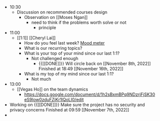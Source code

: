 - 10:30
    - Discussion on recommended courses design
        - Observation on [[Moses Ngan]]
            - need to think if the problems worth solve or not
                - principle
- 11:00
    - [[1:1]] [[Cheryl Lai]]
        - How do you feel last week? [Mood meter](https://docs.google.com/spreadsheets/d/1S09bR1Auj6DvPvcmK30CCWBzk8ycyaUAFgsVqLDd35U/edit#gid=0)
        - What is our recurring topics?
        - What is your top of your mind since our last 1:1?
            - Not challenged enough
                - {{[[DONE]]}}  Will circle back on [[November 8th, 2022]] Finished at 18:49 [[November 16th, 2022]]
        - What is my top of my mind since our last 1:1?
            - Not much
- 13:00
    - [[Vegas Ho]] on the team dynamics
        - https://docs.google.com/document/d/1h2sBxmBPq9NDzrjFjSK30eS9Iow0zduFZjKr1lQoLI0/edit
- Working on {{[[DONE]]}}  Make sure the project has no security and privacy concerns Finished at 09:59 [[November 7th, 2022]]
- 
